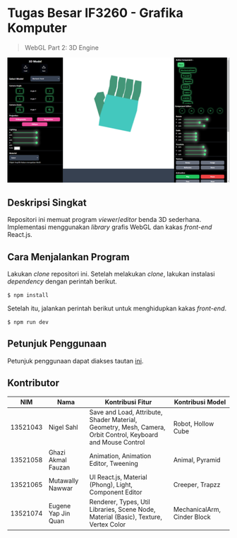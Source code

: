 # Tugas Besar IF3260 - Grafika Komputer

> WebGL Part 2: 3D Engine

![home](img/home.png)

## Deskripsi Singkat

Repositori ini memuat program _viewer_/_editor_ benda 3D sederhana. Implementasi menggunakan _library_ grafis WebGL dan kakas _front-end_ React.js.

## Cara Menjalankan Program

Lakukan _clone_ repositori ini. Setelah melakukan _clone_, lakukan instalasi _dependency_ dengan perintah berikut.

```
$ npm install
```

Setelah itu, jalankan perintah berikut untuk menghidupkan kakas _front-end_.

```
$ npm run dev
```

## Petunjuk Penggunaan

Petunjuk penggunaan dapat diakses tautan [ini](./manual.md).

## Kontributor

| NIM      | Nama                | Kontribusi Fitur                                                                                             | Kontribusi Model            |
| -------- | ------------------- | ------------------------------------------------------------------------------------------------------------ | --------------------------- |
| 13521043 | Nigel Sahl          | Save and Load, Attribute, Shader Material, Geometry, Mesh, Camera, Orbit Control, Keyboard and Mouse Control | Robot, Hollow Cube          |
| 13521058 | Ghazi Akmal Fauzan  | Animation, Animation Editor, Tweening                                                                        | Animal, Pyramid             |
| 13521065 | Mutawally Nawwar    | UI React.js, Material (Phong), Light, Component Editor                                                       | Creeper, Trapzz             |
| 13521074 | Eugene Yap Jin Quan | Renderer, Types, Util Libraries, Scene Node, Material (Basic), Texture, Vertex Color                         | MechanicalArm, Cinder Block |
